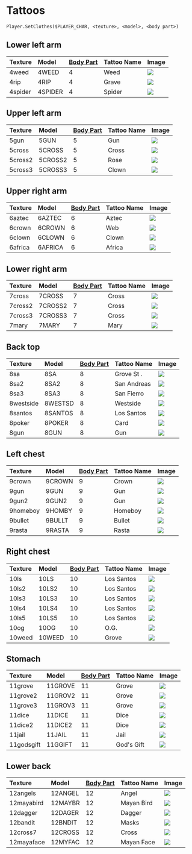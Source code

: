 # Tattoos

```text
Player.SetClothes($PLAYER_CHAR, <texture>, <model>, <body part>)
```

## Lower left arm



| Texture | Model | [Body Part](player-body-parts.md) | Tattoo Name | Image |
| :--- | :--- | :--- | :--- | :--- |
| 4weed | 4WEED | 4 | Weed | ![](../../.gitbook/assets/4weed.gif) |
| 4rip | 4RIP | 4 | Grave | ![](../../.gitbook/assets/4rip.gif) |
| 4spider | 4SPIDER | 4 | Spider | ![](../../.gitbook/assets/4spider.gif) |

## Upper left arm

| Texture | Model | [Body Part](player-body-parts.md) | Tattoo Name | Image |
| :--- | :--- | :--- | :--- | :--- |
| 5gun | 5GUN | 5 | Gun | ![](../../.gitbook/assets/5gun.gif) |
| 5cross | 5CROSS | 5 | Cross | ![](../../.gitbook/assets/5cross.gif) |
| 5cross2 | 5CROSS2 | 5 | Rose | ![](../../.gitbook/assets/5cross2.gif) |
| 5cross3 | 5CROSS3 | 5 | Clown | ![](../../.gitbook/assets/5cross3.gif) |

## Upper right arm

| Texture | Model | [Body Part](player-body-parts.md) | Tattoo Name | Image |
| :--- | :--- | :--- | :--- | :--- |
| 6aztec | 6AZTEC | 6 | Aztec | ![](../../.gitbook/assets/6aztec.gif) |
| 6crown | 6CROWN | 6 | Web | ![](../../.gitbook/assets/6crown.gif) |
| 6clown | 6CLOWN | 6 | Clown | ![](../../.gitbook/assets/6clown.gif) |
| 6africa | 6AFRICA | 6 | Africa | ![](../../.gitbook/assets/6africa.gif) |

## Lower right arm

| Texture | Model | [Body Part](player-body-parts.md) | Tattoo Name | Image |
| :--- | :--- | :--- | :--- | :--- |
| 7cross | 7CROSS | 7 | Cross | ![](../../.gitbook/assets/7cross.gif) |
| 7cross2 | 7CROSS2 | 7 | Cross | ![](../../.gitbook/assets/7cross2.gif) |
| 7cross3 | 7CROSS3 | 7 | Cross | ![](../../.gitbook/assets/7cross3.gif) |
| 7mary | 7MARY | 7 | Mary | ![](../../.gitbook/assets/7mary.gif) |

## Back top

| Texture | Model | [Body Part](player-body-parts.md) | Tattoo Name | Image |
| :--- | :--- | :--- | :--- | :--- |
| 8sa | 8SA | 8 | Grove St . | ![](../../.gitbook/assets/8sa.gif) |
| 8sa2 | 8SA2 | 8 | San Andreas | ![](../../.gitbook/assets/8sa2.gif) |
| 8sa3 | 8SA3 | 8 | San Fierro | ![](../../.gitbook/assets/8sa3.gif) |
| 8westside | 8WESTSD | 8 | Westside | ![](../../.gitbook/assets/8westsd.gif) |
| 8santos | 8SANTOS | 8 | Los Santos | ![](../../.gitbook/assets/8santos.gif) |
| 8poker | 8POKER | 8 | Card | ![](../../.gitbook/assets/8poker.gif) |
| 8gun | 8GUN | 8 | Gun | ![](../../.gitbook/assets/8gun.gif) |

## Left chest

| Texture | Model | [Body Part](player-body-parts.md) | Tattoo Name | Image |
| :--- | :--- | :--- | :--- | :--- |
| 9crown | 9CROWN | 9 | Crown | ![](../../.gitbook/assets/9crown.gif) |
| 9gun | 9GUN | 9 | Gun | ![](../../.gitbook/assets/9gun.gif) |
| 9gun2 | 9GUN2 | 9 | Gun | ![](../../.gitbook/assets/9gun2.gif) |
| 9homeboy | 9HOMBY | 9 | Homeboy | ![](../../.gitbook/assets/9homby.gif) |
| 9bullet | 9BULLT | 9 | Bullet | ![](../../.gitbook/assets/9bullt.gif) |
| 9rasta | 9RASTA | 9 | Rasta | ![](../../.gitbook/assets/9rasta.gif) |

## Right chest

| Texture | Model | [Body Part](player-body-parts.md) | Tattoo Name | Image |
| :--- | :--- | :--- | :--- | :--- |
| 10ls | 10LS | 10 | Los Santos | ![](../../.gitbook/assets/10ls.gif) |
| 10ls2 | 10LS2 | 10 | Los Santos | ![](../../.gitbook/assets/10ls2.gif) |
| 10ls3 | 10LS3 | 10 | Los Santos | ![](../../.gitbook/assets/10ls3.gif) |
| 10ls4 | 10LS4 | 10 | Los Santos | ![](../../.gitbook/assets/10ls4.gif) |
| 10ls5 | 10LS5 | 10 | Los Santos | ![](../../.gitbook/assets/10ls5.gif) |
| 10og | 10OG | 10 | O.G. | ![](../../.gitbook/assets/10og.gif) |
| 10weed | 10WEED | 10 | Grove | ![](../../.gitbook/assets/10weed.gif) |

## Stomach

| Texture | Model | [Body Part](player-body-parts.md) | Tattoo Name | Image |
| :--- | :--- | :--- | :--- | :--- |
| 11grove | 11GROVE | 11 | Grove | ![](../../.gitbook/assets/11grove.gif) |
| 11grove2 | 11GROV2 | 11 | Grove | ![](../../.gitbook/assets/11grov2.gif) |
| 11grove3 | 11GROV3 | 11 | Grove | ![](../../.gitbook/assets/11grov3.gif) |
| 11dice | 11DICE | 11 | Dice | ![](../../.gitbook/assets/11dice.gif) |
| 11dice2 | 11DICE2 | 11 | Dice | ![](../../.gitbook/assets/11dice2.gif) |
| 11jail | 11JAIL | 11 | Jail | ![](../../.gitbook/assets/11jail.gif) |
| 11godsgift | 11GGIFT | 11 | God's Gift | ![](../../.gitbook/assets/11ggift.gif) |

## Lower back

| Texture | Model | [Body Part](player-body-parts.md) | Tattoo Name | Image |
| :--- | :--- | :--- | :--- | :--- |
| 12angels | 12ANGEL | 12 | Angel | ![](../../.gitbook/assets/12angel.gif) |
| 12mayabird | 12MAYBR | 12 | Mayan Bird | ![](../../.gitbook/assets/12maybr.gif) |
| 12dagger | 12DAGER | 12 | Dagger | ![](../../.gitbook/assets/12dager.gif) |
| 12bandit | 12BNDIT | 12 | Masks | ![](../../.gitbook/assets/12bndit.gif) |
| 12cross7 | 12CROSS | 12 | Cross | ![](../../.gitbook/assets/12cross.gif) |
| 12mayaface | 12MYFAC | 12 | Mayan Face | ![](../../.gitbook/assets/12myfac.gif) |

